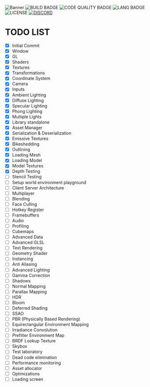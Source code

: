 ![Banner](https://i.ibb.co/2NrZYHm/revenantbanner.png)
![BUILD BADGE](https://img.shields.io/github/actions/workflow/status/AuracleTech/revenant/rust.yml?style=flat-square)
![CODE QUALITY BADGE](https://img.shields.io/codefactor/grade/github/AuracleTech/revenant?style=flat-square)
![LANG BADGE](https://img.shields.io/github/languages/top/AuracleTech/revenant?style=flat-square)
![LICENSE](https://img.shields.io/bower/l/bootstrap?style=flat-square)
[![DISCORD](https://img.shields.io/discord/1007774941120311377?label=discord&style=flat-square&cat=meow)](https://discord.gg/NtyaUfpCAj)

# TODO LIST

- [x] Initial Commit
- [x] Window
- [x] GL
- [x] Shaders
- [x] Textures
- [x] Transformations
- [x] Coordinate System
- [x] Camera
- [x] Inputs
- [x] Ambient Lighting
- [x] Diffuse Lighting
- [x] Specular Lighting
- [x] Phong Lighting
- [x] Multiple Lights
- [x] Library standalone
- [x] Asset Manager
- [x] Serialization & Deserialization
- [x] Emissive Textures
- [x] Bikeshedding
- [x] Outlining
- [x] Loading Mesh
- [x] Loading Model
- [x] Model Textures
- [x] Depth Testing
- [ ] Stencil Testing
- [ ] Setup world environment playground
- [ ] Client Server Architecture
- [ ] Multiplayer
- [ ] Blending
- [ ] Face Culling
- [ ] Hotkey Register
- [ ] Framebuffers
- [ ] Audio
- [ ] Profiling
- [ ] Cubemaps
- [ ] Advanced Data
- [ ] Advanced GLSL
- [ ] Text Rendering
- [ ] Geometry Shader
- [ ] Instancing
- [ ] Anti Aliasing
- [ ] Advanced Lighting
- [ ] Gamma Correction
- [ ] Shadows
- [ ] Normal Mapping
- [ ] Parallax Mapping
- [ ] HDR
- [ ] Bloom
- [ ] Deferred Shading
- [ ] SSAO
- [ ] PBR (Physically Based Rendering)
- [ ] Equirectangular Environment Mapping
- [ ] Irradiance Convolution
- [ ] Prefilter Environment Map
- [ ] BRDF Lookup Texture
- [ ] Skybox
- [ ] Test laboratory
- [ ] Dead code elimination
- [ ] Performance monitoring
- [ ] Asset allocator
- [ ] Optimizations
- [ ] Loading screen
